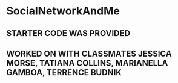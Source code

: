 # SocialNetworkAndMe
## STARTER CODE WAS PROVIDED
## WORKED ON WITH CLASSMATES JESSICA MORSE, TATIANA COLLINS, MARIANELLA GAMBOA, TERRENCE BUDNIK